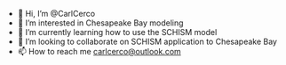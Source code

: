 - 👋 Hi, I’m @CarlCerco
- 👀 I’m interested in Chesapeake Bay modeling
- 🌱 I’m currently learning how to use the SCHISM model
- 💞️ I’m looking to collaborate on SCHISM application to Chesapeake Bay
- 📫 How to reach me carlcerco@outlook.com

<!---
CarlCerco/CarlCerco is a ✨ special ✨ repository because its `README.md` (this file) appears on your GitHub profile.
You can click the Preview link to take a look at your changes.
--->
